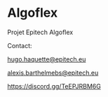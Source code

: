 # Algoflex
Projet Epitech Algoflex

Contact:

hugo.haquette@epitech.eu

alexis.barthelmebs@epitech.eu

https://discord.gg/TeEPJRBM6G

